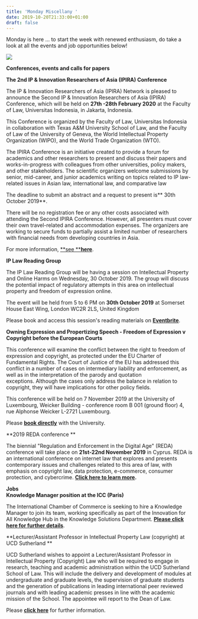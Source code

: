 ```yaml
---
title: 'Monday Miscellany '
date: 2019-10-20T21:33:00+01:00
draft: false
---
```


Monday is here ... to start the week with renewed enthusiasm, do take a look at all the events and job opportunities below!  
  

[![](https://1.bp.blogspot.com/-ODh5vdU1Uyk/XazDxRk78NI/AAAAAAAAM2M/-vdApXzJnRQiORA593CnZjorQ7cO0xTKACLcBGAsYHQ/s400/Screenshot%2B2019-10-20%2B16.14.03.png)](https://1.bp.blogspot.com/-ODh5vdU1Uyk/XazDxRk78NI/AAAAAAAAM2M/-vdApXzJnRQiORA593CnZjorQ7cO0xTKACLcBGAsYHQ/s1600/Screenshot%2B2019-10-20%2B16.14.03.png)

**Conferences, events and calls for papers**

**The 2nd IP & Innovation Researchers of Asia (IPIRA) Conference**  

  

The IP & Innovation Researchers of Asia (IPIRA) Network is pleased to announce the Second IP & Innovation Researchers of Asia (IPIRA) Conference, which will be held on **27th -28th February 2020** at the Faculty of Law, Universitas Indonesia, in Jakarta, Indonesia.  
  
This Conference is organized by the Faculty of Law, Universitas Indonesia in collaboration with Texas A&M University School of Law, and the Faculty of Law of the University of Geneva, the World Intellectual Property Organization (WIPO), and the World Trade Organization (WTO). 

  

The IPIRA Conference is an initiative created to provide a forum for academics and other researchers to present and discuss their papers and works-in-progress with colleagues from other universities, policy makers, and other stakeholders. The scientific organizers welcome submissions by senior, mid-career, and junior academics writing on topics related to IP law-related issues in Asian law, international law, and comparative law

  

The deadline to submit an abstract and a request to present is** 30th October 2019**.

  

There will be no registration fee or any other costs associated with attending the Second IPIRA Conference. However, all presenters must cover their own travel-related and accommodation expenses. The organizers are working to secure funds to partially assist a limited number of researchers with financial needs from developing countries in Asia. 

  

For more information, [**see **](http://ipresearchersasia.org/annual-conference/)[**here**](http://ipresearchersasia.org/annual-conference/).

  

****IP Law Reading Group****

  

The IP Law Reading Group will be having a session on Intellectual Property and Online Harms on Wednesday, 30 October 2019. The group will discuss the potential impact of regulatory attempts in this area on intellectual property and freedom of expression online.

  

The event will be held from 5 to 6 PM on **30th October 2019** at Somerset House East Wing, London WC2R 2LS, United Kingdom

  

Please book and access this session's reading materials on [**Eventbrite**](https://www.eventbrite.co.uk/e/intellectual-property-and-online-harms-ip-law-reading-group-tickets-75835360605?aff=ebdssbdestsearch).

  

****Owning Expression and Propertizing Speech - Freedom of Expression v Copyright before the European Courts****

  

This conference will examine the conflict between the right to freedom of expression and copyright, as protected under the EU Charter of Fundamental Rights. The Court of Justice of the EU has addressed this conflict in a number of cases on intermediary liability and enforcement, as well as in the interpretation of the parody and quotation exceptions. Although the cases only address the balance in relation to copyright, they will have implications for other policy fields.

  

This conference will be held on 7 November 2019 at the University of Luxembourg, Weicker Building - conference room B 001 (ground floor) 4, rue Alphonse Weicker L-2721 Luxembourg.

  

Please [**book directly**](https://wwwen.uni.lu/university/events/owning_expression_and_propertizing_speech_freedom_of_expression_v_copyright_before_the_european_courts) with the University.

  

**2019 REDA conference **

The biennial "Regulation and Enforcement in the Digital Age" (REDA) conference will take place on **21st-22nd November 2019** in Cyprus. REDA is an international conference on internet law that explores and presents contemporary issues and challenges related to this area of law, with emphasis on copyright law, data protection, e-commerce, consumer protection, and cybercrime. **[Click here to learn more](https://redaconference2019.blogspot.com/?fbclid=IwAR3QeNiBR-CYhKDDDuR3FyQ5NQKhYaiYShhaEmavzPd5doWxLucnhF-L-BM).**

  

**Jobs**  
****Knowledge Manager position at the ICC (Paris)****  
  
The International Chamber of Commerce is seeking to hire a Knowledge Manager to join its team, working specifically as part of the Innovation for All Knowledge Hub in the Knowledge Solutions Department. [**Please click here for further details**](https://iccwbo.org/careers/job-opportunities/knowledge-manager-knowledge-solutions-department-innovation-for-all-knowledge-centre/).

  

**Lecturer/Assistant Professor in Intellectual Property Law (copyright) at UCD Sutherland **

UCD Sutherland wishes to appoint a Lecturer/Assistant Professor in Intellectual Property (Copyright) Law who will be required to engage in research, teaching and academic administration within the UCD Sutherland School of Law. This will include the delivery and development of modules at undergraduate and graduate levels, the supervision of graduate students and the generation of publications in leading international peer reviewed journals and with leading academic presses in line with the academic mission of the School. The appointee will report to the Dean of Law.

  

Please [**click here**](https://www.jobs.ac.uk/job/BVY159/lecturer-assistant-professor-in-intellectual-property-copyright-law) for further information.